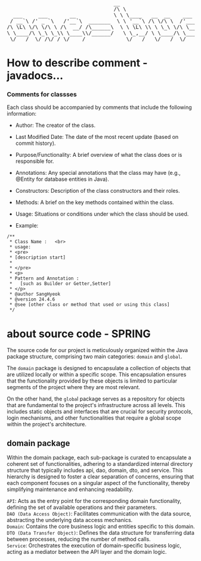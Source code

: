 <pre>
                                  __                          __                  __      
                                  /\ \                        /\ \                /\ \__   
  ___     ___       __            \ \ \____   __  __    ___   \ \ \/'\       __   \ \ ,_\  
 / __`\ /' _ `\   /'__`\  _______  \ \ '__`\ /\ \/\ \  /'___\  \ \ , <     /'__`\  \ \ \/  
/\ \L\ \/\ \/\ \ /\  __/ /\______\  \ \ \L\ \\ \ \_\ \/\ \__/   \ \ \\`\  /\  __/   \ \ \_ 
\ \____/\ \_\ \_\\ \____\\/______/   \ \_,__/ \ \____/\ \____\   \ \_\ \_\\ \____\   \ \__\
 \/___/  \/_/\/_/ \/____/             \/___/   \/___/  \/____/    \/_/\/_/ \/____/    \/__/
</pre>

# How to describe comment - javadocs...

### Comments for classses
Each class should be accompanied by comments that include the following information:  

- Author: The creator of the class.  
- Last Modified Date: The date of the most recent update (based on commit history).  
- Purpose/Functionality: A brief overview of what the class does or is responsible for.  
- Annotations: Any special annotations that the class may have (e.g., @Entity for database entities in Java).  
- Constructors: Description of the class constructors and their roles.  
- Methods: A brief on the key methods contained within the class.  
- Usage: Situations or conditions under which the class should be used.  

- Example:

```
/**
 * Class Name :   <br>
 * usage: 
 * <pre>
 * [description start]
 *
 * </pre>
 * <p>
 * Pattern and Annotation :  
 *   [such as Builder or Getter,Setter]
 * </p>
 * @author SangHyeok
 * @version 24.4.6
 * @see [other class or method that used or using this class]
 */
```
# about source code - SPRING


The source code for our project is meticulously organized within the Java package structure, 
comprising two main categories: `domain` and `global`.

The `domain` package is designed to encapsulate a collection of objects that are utilized locally or within a specific scope. 
This encapsulation ensures that the functionality provided by these objects is limited to particular segments of the project 
where they are most relevant.

On the other hand, the `globa`l package serves as a repository for objects that are fundamental to the project's infrastructure across all levels. 
This includes static objects and interfaces that are crucial 
for security protocols, login mechanisms, and other functionalities that require a global scope within the project's architecture.

## domain package
Within the domain package, each sub-package is curated to encapsulate a coherent set of functionalities, 
adhering to a standardized internal directory structure that typically 
includes api, dao, domain, dto, and service. 
This hierarchy is designed to foster a clear separation of concerns, 
ensuring that each component focuses on a singular aspect of the functionality, thereby simplifying maintenance and enhancing readability.
  
`API`: Acts as the entry point for the corresponding domain functionality, defining the set of available operations and their parameters.  
`DAO (Data Access Object)`: Facilitates communication with the data source, abstracting the underlying data access mechanics.  
`Domain`: Contains the core business logic and entities specific to this domain.  
`DTO (Data Transfer Object)`: Defines the data structure for transferring data between processes, reducing the number of method calls.  
`Service`: Orchestrates the execution of domain-specific business logic, acting as a mediator between the API layer and the domain logic.  
<br>
